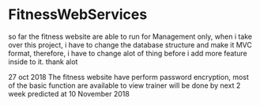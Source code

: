 # FitnessWebServices
so far the fitness website are able to run for Management only, when i take over this project, i have to change the database structure 
and make it MVC format, therefore, i have to change alot of thing before i add more feature inside to it. thank alot

27 oct 2018
The fitness website have perform password encryption, most of the basic function are available to view trainer will be done by next 2 week predicted at 10 November 2018
